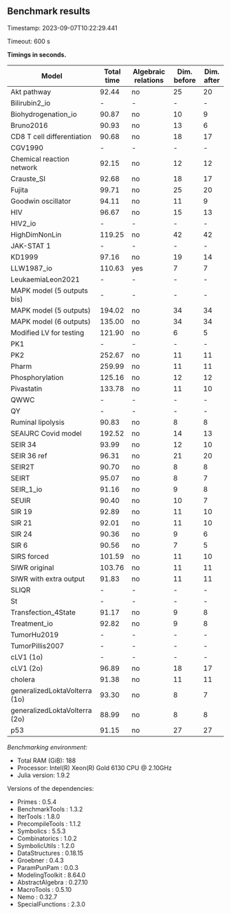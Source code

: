 ## Benchmark results

Timestamp: 2023-09-07T10:22:29.441

Timeout: 600 s

**Timings in seconds.**

|Model|Total time|Algebraic relations|Dim. before|Dim. after|
|-----|---|---|---|---|
|Akt pathway|92.44| no | 25 | 20 |
|Bilirubin2_io| - | - | - | - |
|Biohydrogenation_io|90.87| no | 10 | 9 |
|Bruno2016|90.93| no | 13 | 6 |
|CD8 T cell differentiation|90.68| no | 18 | 17 |
|CGV1990| - | - | - | - |
|Chemical reaction network|92.15| no | 12 | 12 |
|Crauste_SI|92.68| no | 18 | 17 |
|Fujita|99.71| no | 25 | 20 |
|Goodwin oscillator|94.11| no | 11 | 9 |
|HIV|96.67| no | 15 | 13 |
|HIV2_io| - | - | - | - |
|HighDimNonLin|119.25| no | 42 | 42 |
|JAK-STAT 1| - | - | - | - |
|KD1999|97.16| no | 19 | 14 |
|LLW1987_io|110.63| yes | 7 | 7 |
|LeukaemiaLeon2021| - | - | - | - |
|MAPK model (5 outputs bis)| - | - | - | - |
|MAPK model (5 outputs)|194.02| no | 34 | 34 |
|MAPK model (6 outputs)|135.00| no | 34 | 34 |
|Modified LV for testing|121.90| no | 6 | 5 |
|PK1| - | - | - | - |
|PK2|252.67| no | 11 | 11 |
|Pharm|259.99| no | 11 | 11 |
|Phosphorylation|125.16| no | 12 | 12 |
|Pivastatin|133.78| no | 11 | 10 |
|QWWC| - | - | - | - |
|QY| - | - | - | - |
|Ruminal lipolysis|90.83| no | 8 | 8 |
|SEAIJRC Covid model|192.52| no | 14 | 13 |
|SEIR 34|93.99| no | 12 | 10 |
|SEIR 36 ref|96.31| no | 21 | 20 |
|SEIR2T|90.70| no | 8 | 8 |
|SEIRT|95.07| no | 8 | 7 |
|SEIR_1_io|91.16| no | 9 | 8 |
|SEUIR|90.40| no | 10 | 7 |
|SIR 19|92.89| no | 11 | 10 |
|SIR 21|92.01| no | 11 | 10 |
|SIR 24|90.36| no | 9 | 6 |
|SIR 6|90.56| no | 7 | 5 |
|SIRS forced|101.59| no | 11 | 10 |
|SIWR original|103.76| no | 11 | 11 |
|SIWR with extra output|91.83| no | 11 | 11 |
|SLIQR| - | - | - | - |
|St| - | - | - | - |
|Transfection_4State|91.17| no | 9 | 8 |
|Treatment_io|92.82| no | 9 | 8 |
|TumorHu2019| - | - | - | - |
|TumorPillis2007| - | - | - | - |
|cLV1 (1o)| - | - | - | - |
|cLV1 (2o)|96.89| no | 18 | 17 |
|cholera|91.38| no | 11 | 11 |
|generalizedLoktaVolterra (1o)|93.30| no | 8 | 7 |
|generalizedLoktaVolterra (2o)|88.99| no | 8 | 8 |
|p53|91.15| no | 27 | 27 |

*Benchmarking environment:*

* Total RAM (GiB): 188
* Processor: Intel(R) Xeon(R) Gold 6130 CPU @ 2.10GHz
* Julia version: 1.9.2

Versions of the dependencies:

* Primes : 0.5.4
* BenchmarkTools : 1.3.2
* IterTools : 1.8.0
* PrecompileTools : 1.1.2
* Symbolics : 5.5.3
* Combinatorics : 1.0.2
* SymbolicUtils : 1.2.0
* DataStructures : 0.18.15
* Groebner : 0.4.3
* ParamPunPam : 0.0.3
* ModelingToolkit : 8.64.0
* AbstractAlgebra : 0.27.10
* MacroTools : 0.5.10
* Nemo : 0.32.7
* SpecialFunctions : 2.3.0

